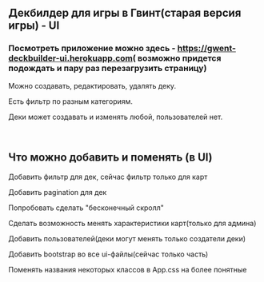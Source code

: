 ## Декбилдер для игры в Гвинт(старая версия игры) - UI

<h3>Посмотреть приложение можно здесь - <a href="https://gwent-deckbuilder-ui.herokuapp.com">https://gwent-deckbuilder-ui.herokuapp.com</a>( возможно придется подождать и пару раз перезагрузить страницу) </h3>

<p>Можно создавать, редактировать, удалять деку.</p>
<p>Есть фильтр по разным категориям.</p>
<p>Деки может создавать и изменять любой, пользователей нет.</p>
<br>

## Что можно добавить и поменять (в UI)

<p>Добавить фильтр для дек, сейчас фильтр только для карт</p>
<p>Добавить pagination для дек</p>
<p>Попробовать сделать "бесконечный скролл"</p>
<p>Сделать возможность менять характеристики карт(только для админа)</p>
<p>Добавить пользователей(деки могут менять только создатели деки)</p>
<p>Добавить bootstrap во все ui-файлы(сейчас только часть)</p>
<p>Поменять названия некоторых классов в App.css на более понятные</p>
